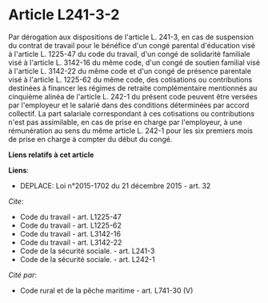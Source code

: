 # Article L241-3-2

Par dérogation aux dispositions de l'article L. 241-3, en cas de suspension du contrat de travail pour le bénéfice d'un congé
parental d'éducation visé à l'article L. 1225-47 du code du travail, d'un congé de solidarité familiale visé à l'article L.
3142-16 du même code, d'un congé de soutien familial visé à l'article L. 3142-22 du même code et d'un congé de présence
parentale visé à l'article L. 1225-62 du même code, des cotisations ou contributions destinées à financer les régimes de
retraite complémentaire mentionnés au cinquième alinéa de l'article L. 242-1 du présent code peuvent être versées par
l'employeur et le salarié dans des conditions déterminées par accord collectif. La part salariale correspondant à ces
cotisations ou contributions n'est pas assimilable, en cas de prise en charge par l'employeur, à une rémunération au sens du
même article L. 242-1 pour les six premiers mois de prise en charge à compter du début du congé.

**Liens relatifs à cet article**

**Liens**:

  - DEPLACE: Loi n°2015-1702 du 21 décembre 2015 - art. 32

_Cite_:

  - Code du travail - art. L1225-47
  - Code du travail - art. L1225-62
  - Code du travail - art. L3142-16
  - Code du travail - art. L3142-22
  - Code de la sécurité sociale. - art. L241-3
  - Code de la sécurité sociale. - art. L242-1

_Cité par_:

  - Code rural et de la pêche maritime - art. L741-30 (V)
